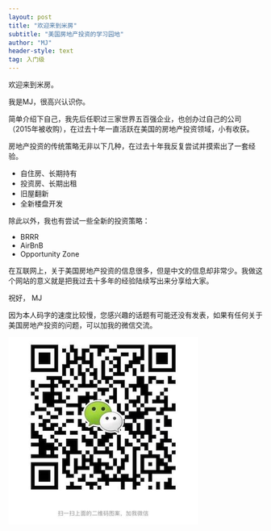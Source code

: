```yaml
---
layout: post
title: "欢迎来到米房"
subtitle: "美国房地产投资的学习园地"
author: "MJ"
header-style: text
tag: 入门级
---
```

欢迎来到米房。

我是MJ，很高兴认识你。

简单介绍下自己，我先后任职过三家世界五百强企业，也创办过自己的公司（2015年被收购），在过去十年一直活跃在美国的房地产投资领域，小有收获。

房地产投资的传统策略无非以下几种，在过去十年我反复尝试并摸索出了一套经验。
* 自住房、长期持有
* 投资房、长期出租
* 旧屋翻新
* 全新楼盘开发

除此以外，我也有尝试一些全新的投资策略：
* BRRR
* AirBnB
* Opportunity Zone

在互联网上，关于美国房地产投资的信息很多，但是中文的信息却非常少。我做这个网站的意义就是把我过去十多年的经验陆续写出来分享给大家。

祝好，
MJ

因为本人码字的速度比较慢，您感兴趣的话题有可能还没有发表，如果有任何关于美国房地产投资的问题，可以加我的微信交流。

![Image of Wechat](/img/wechat.jpeg)
